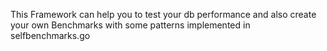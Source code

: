 This Framework can help you to test your db performance and also create your own Benchmarks with some patterns implemented in selfbenchmarks.go
